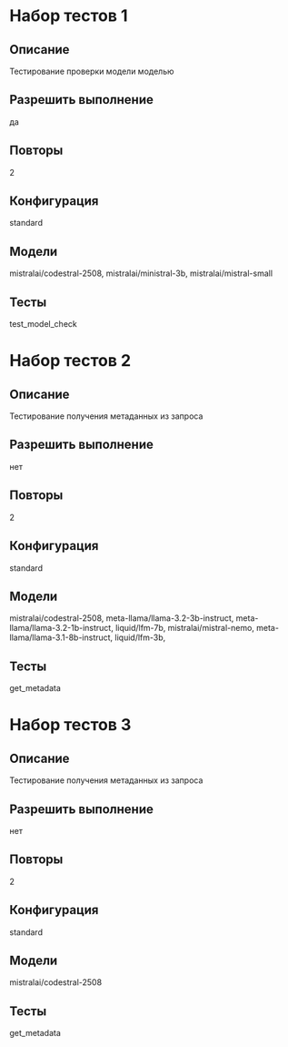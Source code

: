 # Набор тестов 1
## Описание
Тестирование проверки модели моделью
## Разрешить выполнение
да
## Повторы
2
## Конфигурация
standard
## Модели
mistralai/codestral-2508, mistralai/ministral-3b, mistralai/mistral-small
## Тесты
test_model_check

# Набор тестов 2
## Описание
Тестирование получения метаданных из запроса
## Разрешить выполнение
нет
## Повторы
2
## Конфигурация
standard
## Модели
mistralai/codestral-2508, meta-llama/llama-3.2-3b-instruct, meta-llama/llama-3.2-1b-instruct,
liquid/lfm-7b, mistralai/mistral-nemo, meta-llama/llama-3.1-8b-instruct, liquid/lfm-3b,

## Тесты
get_metadata

# Набор тестов 3
## Описание
Тестирование получения метаданных из запроса
## Разрешить выполнение
нет
## Повторы
2
## Конфигурация
standard
## Модели
mistralai/codestral-2508
## Тесты
get_metadata